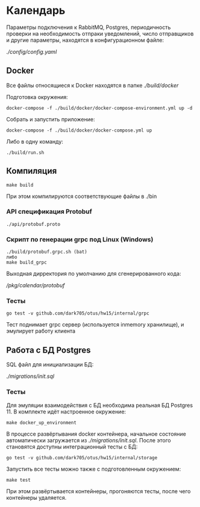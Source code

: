# Календарь
Параметры подключения к RabbitMQ, Postgres, периодичность проверки на необходимость отпраки уведомлений, число отправщиков и другие параметры, находятся в конфигурационном файле:

_./config/config.yaml_

## Docker
Все файлы относящиеся к Docker находятся в папке _./build/docker_

Подготовка окружения:

    docker-compose -f ./build/docker/docker-compose-environment.yml up -d
    
Собрать и запустить приложение:
    
    docker-compose -f ./build/docker/docker-compose.yml up
    
Либо в одну команду:

    ./build/run.sh
        
## Компиляция
    make build
        
При этом компилируются соответствующие файлы в ./bin
      
### API cпецификация Protobuf
    ./api/protobuf.proto
    
### Скрипт по генерации grpc под Linux (Windows)
    ./build/protobuf.grpc.sh (bat)
    либо
    make build_grpc

Выходная дирректория по умолчанию для сгенерированного кода: 

_/pkg/calendar/protobuf_

### Тесты
    go test -v github.com/dark705/otus/hw15/internal/grpc
Тест поднимает grpc сервер (используется inmemory хранилище), и эмулирует работу клиента

## Работа с БД Postgres
SQL файл для инициализации БД:

_./migrations/init.sql_

### Тесты
Для эмуляции взаимодействия с БД необходима реальная БД Postgres 11.
В комплекте идёт настроенное окружение:

    make docker_up_environment
    
В процессе развёртывания docker контейнера, начальное состояние автоматически загружается из _./migrations/init.sql_.
После этого становятся доступны интеграционный тесты с БД:
    
    go test -v github.com/dark705/otus/hw15/internal/storage
    
Запустить все тесты можно также с подготовленным окружением:

    make test

При этом развёртывается контейнеры, прогоняются тесты, после чего контейнеры удаляется.
